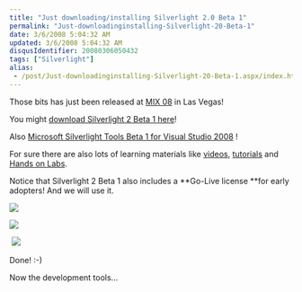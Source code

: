 ```yaml
---
title: "Just downloading/installing Silverlight 2.0 Beta 1"
permalink: "Just-downloadinginstalling-Silverlight-20-Beta-1"
date: 3/6/2008 5:04:32 AM
updated: 3/6/2008 5:04:32 AM
disqusIdentifier: 20080306050432
tags: ["Silverlight"]
alias:
 - /post/Just-downloadinginstalling-Silverlight-20-Beta-1.aspx/index.html
---
```

Those bits has just been released at [MIX 08](http://visitmix.com/2008) in Las Vegas!

You might [download Silverlight 2 Beta 1 here](http://www.microsoft.com/silverlight/resources/installationFiles.aspx?v=2.0)!
<!-- more -->

Also [Microsoft Silverlight Tools Beta 1 for Visual Studio 2008](http://www.microsoft.com/downloads/details.aspx?FamilyId=E0BAE58E-9C0B-4090-A1DB-F134D9F095FD&displaylang=en) !

For sure there are also lots of learning materials like [videos](http://www.silverlight.net/Learn/videocat.aspx?cat=2), [tutorials](http://www.silverlight.net/learn/tutorials.aspx) and [Hands on Labs](http://www.silverlight.net/learn/labs.aspx). 

Notice that Silverlight 2 Beta 1 also includes a **Go-Live license **for early adopters! And we will use it.

![](http://farm4.static.flickr.com/3086/2312369419_049e25e75e_o.jpg) 

![](http://farm4.static.flickr.com/3179/2312373001_bcb62b0ebe_o.jpg) 

 ![](http://farm4.static.flickr.com/3292/2312374875_100230d1d6_o.jpg) 

Done! :-)

Now the development tools...
